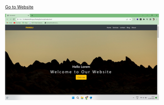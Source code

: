   <a href="https://pankajsahcse.github.io/Responsive-Website-2/">Go to Website</a>

 <img src="Tecnical.png" alt="">
